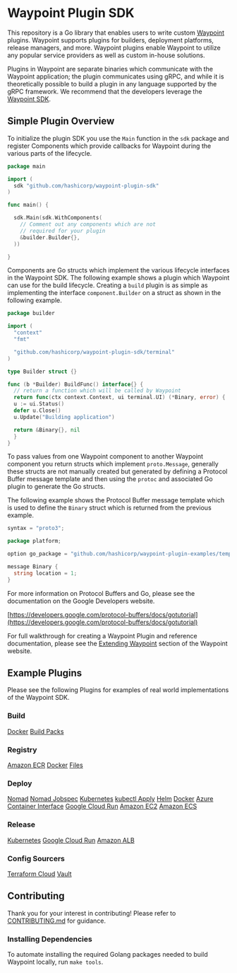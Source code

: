 # Waypoint Plugin SDK

This repository is a Go library that enables users to write custom [Waypoint](https://waypointproject.io) plugins.
Waypoint supports plugins for builders, deployment platforms, release managers, and more. Waypoint plugins enable
Waypoint to utilize any popular service providers as well as custom in-house solutions.

Plugins in Waypoint are separate binaries which communicate with the Waypoint application; the plugin communicates using
gRPC, and while it is theoretically possible to build a plugin in any language supported by the gRPC framework. We
recommend that the developers leverage the [Waypoint SDK](https://github.com/hashicorp/waypoint-plugin-sdk).

## Simple Plugin Overview

To initialize the plugin SDK you use the `Main` function in the `sdk` package and register Components which provide
callbacks for Waypoint during the various parts of the lifecycle.

```go
package main

import (
  sdk "github.com/hashicorp/waypoint-plugin-sdk"
)

func main() {

  sdk.Main(sdk.WithComponents(
    // Comment out any components which are not
    // required for your plugin
    &builder.Builder{},
  ))

}
```

Components are Go structs which implement the various lifecycle interfaces in the Waypoint SDK. The following example
shows a plugin which Waypoint can use for the build lifecycle. Creating a `build` plugin is as simple as implementing
the interface `component.Builder` on a struct as shown in the following example.

```go
package builder

import (
  "context"
  "fmt"

  "github.com/hashicorp/waypoint-plugin-sdk/terminal"
)

type Builder struct {}

func (b *Builder) BuildFunc() interface{} {
  // return a function which will be called by Waypoint
  return func(ctx context.Context, ui terminal.UI) (*Binary, error) {
  u := ui.Status()
  defer u.Close()
  u.Update("Building application")

  return &Binary{}, nil
  }
}
```

To pass values from one Waypoint component to another Waypoint component you return structs which implement
`proto.Message`, generally these structs are not manually created but generated by defining a Protocol Buffer message
template and then using the `protoc` and associated Go plugin to generate the Go structs.

The following example shows the Protocol Buffer message template which is used to define the `Binary` struct which is
returned from the previous example.

```go
syntax = "proto3";

package platform;

option go_package = "github.com/hashicorp/waypoint-plugin-examples/template/builder";

message Binary {
  string location = 1;
}
```

For more information on Protocol Buffers and Go, please see the documentation on the Google Developers website.

[https://developers.google.com/protocol-buffers/docs/gotutorial](https://developers.google.com/protocol-buffers/docs/gotutorial)

For full walkthrough for creating a Waypoint Plugin and reference documentation, please see the
[Extending Waypoint](https://www.waypointproject.io/docs/extending-waypoint) section of the Waypoint website.


## Example Plugins

Please see the following Plugins for examples of real world implementations of the Waypoint SDK.

### Build

[Docker](https://github.com/hashicorp/waypoint/tree/main/builtin/docker/builder.go)
[Build Packs](https://github.com/hashicorp/waypoint/tree/main/builtin/pack/builder.go)

### Registry

[Amazon ECR](https://github.com/hashicorp/waypoint/tree/main/builtin/aws/ecr/registry.go)
[Docker](https://github.com/hashicorp/waypoint/tree/main/builtin/docker/registry.go)
[Files](https://github.com/hashicorp/waypoint/tree/main/builtin/files/registry.go)

### Deploy

[Nomad](https://github.com/hashicorp/waypoint/tree/main/builtin/nomad/platform.go)
[Nomad Jobspec](https://github.com/hashicorp/waypoint/tree/main/builtin/nomad/jobspec/platform.go)
[Kubernetes](https://github.com/hashicorp/waypoint/tree/main/builtin/k8s/platform.go)
[kubectl Apply](https://github.com/hashicorp/waypoint/tree/main/builtin/k8s/apply/platform.go)
[Helm](https://github.com/hashicorp/waypoint/tree/main/builtin/k8s/helm/platform.go)
[Docker](https://github.com/hashicorp/waypoint/tree/main/builtin/docker/platform.go)
[Azure Container Interface](https://github.com/hashicorp/waypoint/tree/main/builtin/azure/aci/platform.go)
[Google Cloud Run](https://github.com/hashicorp/waypoint/tree/main/builtin/google/cloudrun/platform.go)
[Amazon EC2](https://github.com/hashicorp/waypoint/tree/main/builtin/aws/ec2/platform.go)
[Amazon ECS](https://github.com/hashicorp/waypoint/tree/main/builtin/aws/ecs/platform.go)

### Release

[Kubernetes](https://github.com/hashicorp/waypoint/tree/main/builtin/k8s/releaser.go)
[Google Cloud Run](https://github.com/hashicorp/waypoint/tree/main/builtin/google/cloudrun/releaser.go)
[Amazon ALB](https://github.com/hashicorp/waypoint/tree/main/builtin/aws/alb/releaser.go)

### Config Sourcers

[Terraform Cloud](https://github.com/hashicorp/waypoint/tree/main/builtin/tfc)
[Vault](https://github.com/hashicorp/waypoint/tree/main/builtin/vault)

## Contributing

Thank you for your interest in contributing! Please refer to [CONTRIBUTING.md](https://github.com/hashicorp/waypoint-plugin-sdk/blob/master/.github/CONTRIBUTING.md) for guidance.

### Installing Dependencies

To automate installing the required Golang packages needed to build Waypoint locally, run `make tools`.
